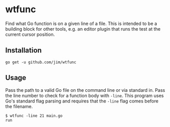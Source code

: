 # wtfunc

Find what Go function is on a given line of a file. This is intended to be a building block for other tools, e.g. an editor plugin that runs the test at the current cursor position.

## Installation

```
go get -u github.com/jim/wtfunc
```

## Usage

Pass the path to a valid Go file on the command line or via standard in. Pass the line number to check for a function body with `-line`. This program uses Go's standard flag parsing and requires that the `-line` flag comes before the filename.

```
$ wtfunc -line 21 main.go
run
```

